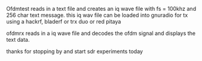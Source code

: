 Ofdmtest reads in a text file and creates an iq wave file with fs  = 100khz  and 256 char text message.
this iq wav file can be loaded into gnuradio for tx using a hackrf, bladerf or trx duo or red pitaya

ofdmrx reads in a iq wave file and decodes the ofdm signal and displays the text data.

thanks for stopping by  and start sdr experiments today 
